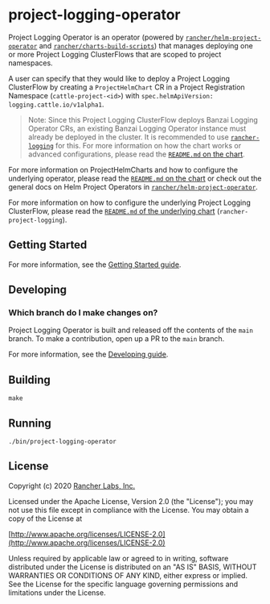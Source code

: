 project-logging-operator
========

Project Logging Operator is an operator (powered by [`rancher/helm-project-operator`](https://github.com/rancher/helm-project-operator) and [`rancher/charts-build-scripts`](https://github.com/rancher/charts-build-scripts)) that manages deploying one or more Project Logging ClusterFlows that are scoped to project namespaces.

A user can specify that they would like to deploy a Project Logging ClusterFlow by creating a `ProjectHelmChart` CR in a Project Registration Namespace (`cattle-project-<id>`) with `spec.helmApiVersion: logging.cattle.io/v1alpha1`.

> Note: Since this Project Logging ClusterFlow deploys Banzai Logging Operator CRs, an existing Banzai Logging Operator instance must already be deployed in the cluster. It is recommended to use [`rancher-logging`](https://rancher.com/docs/rancher/v2.6/en/logging/) for this. For more information on how the chart works or advanced configurations, please read the [`README.md` on the chart](packages/project-logging-operator/charts/README.md).

For more information on ProjectHelmCharts and how to configure the underlying operator, please read the [`README.md` on the chart](packages/project-logging-operator/charts/README.md) or check out the general docs on Helm Project Operators in [`rancher/helm-project-operator`](https://github.com/rancher/helm-project-operator).

For more information on how to configure the underlying Project Logging ClusterFlow, please read the [`README.md` of the underlying chart](packages/rancher-project-logging/charts/README.md) (`rancher-project-logging`).


## Getting Started

For more information, see the [Getting Started guide](docs/gettingstarted.md).

## Developing

### Which branch do I make changes on?

Project Logging Operator is built and released off the contents of the `main` branch. To make a contribution, open up a PR to the `main` branch.

For more information, see the [Developing guide](docs/developing.md).

## Building

`make`

## Running

`./bin/project-logging-operator`

## License
Copyright (c) 2020 [Rancher Labs, Inc.](http://rancher.com)

Licensed under the Apache License, Version 2.0 (the "License");
you may not use this file except in compliance with the License.
You may obtain a copy of the License at

[http://www.apache.org/licenses/LICENSE-2.0](http://www.apache.org/licenses/LICENSE-2.0)

Unless required by applicable law or agreed to in writing, software
distributed under the License is distributed on an "AS IS" BASIS,
WITHOUT WARRANTIES OR CONDITIONS OF ANY KIND, either express or implied.
See the License for the specific language governing permissions and
limitations under the License.
